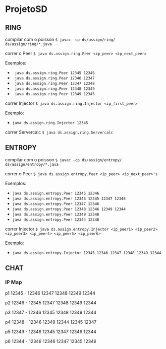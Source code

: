 # ProjetoSD

## RING

compilar com o poisson
`$ javac -cp ds/assign/ring/ ds/assign/ring/*.java`

correr o Peer
`$ java ds.assign.ring.Peer <ip_peer> <ip_next_peer>`

Exemplos:
  - ``` java ds.assign.ring.Peer 12345 12346```
  - ``` java ds.assign.ring.Peer 12346 12347```
  - ``` java ds.assign.ring.Peer 12347 12348```
  - ``` java ds.assign.ring.Peer 12348 12349```
  - ``` java ds.assign.ring.Peer 12349 12345```

correr Injector
`$ java ds.assign.ring.Injector <ip_first_peer>`

Exemplo:
  - ``` java ds.assign.ring.Injector 12345 ```

correr Servercalc
`$ java ds.assign.ring.Servercalc`



## ENTROPY

compilar com o poisson
`$ javac -cp ds/assign/entropy/ ds/assign/entropy/*.java`

correr o Peer
`$ java ds.assign.entropy.Peer <ip_peer> <ip_next_peer>'s`

Exemplos:
  - ``` java ds.assign.entropy.Peer 12345 12346 ```
  - ``` java ds.assign.entropy.Peer 12346 12345 12347 12348 ```
  - ``` java ds.assign.entropy.Peer 12347 12346 ```
  - ``` java ds.assign.entropy.Peer 12348 12346 12349 12344 ```
  - ``` java ds.assign.entropy.Peer 12349 12348 ```
  - ``` java ds.assign.entropy.Peer 12344 12348 ```

correr Injector
`$ java ds.assign.entropy.Injector <ip_peer1> <ip_peer2> <ip_peer3> <ip_peer4> <ip_peer5> <ip_peer6>`

Exemplo:
  - ``` java ds.assign.entropy.Injector 12345 12346 12347 12348 12349 12344 ```

## CHAT 

### IP Map
p1 12345 - 12346 12347 12348 12349 12344

p2 12346 - 12345 12347 12348 12349 12344

p3 12347 - 12346 12345 12348 12349 12344

p4 12348 - 12346 12349 12344 12345 12347

p5 12349 - 12348 12345 12347 12346 12344

p6 12344 - 12348 12346 12347 12345 12349
